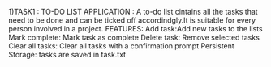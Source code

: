 1)TASK1 : TO-DO LIST APPLICATION :                                                                                                                              A to-do list cintains all the tasks that need to be done and can be ticked off accordindgly.It is suitable for every 
                     person involved in a project.
FEATURES:
   Add task:Add new tasks to the lists
   Mark complete: Mark task as complete
   Delete task: Remove selected tasks
   Clear all tasks: Clear all tasks with a confirmation prompt
   Persistent Storage: tasks are saved in task.txt
